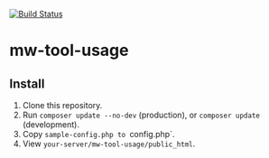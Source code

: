 [![Build Status](https://travis-ci.org/Krinkle/mw-tool-usage.svg?branch=master)](https://travis-ci.org/Krinkle/mw-tool-usage)

# mw-tool-usage

## Install

1. Clone this repository.
2. Run `composer update --no-dev` (production), or `composer update` (development).
3. Copy `sample-config.php to `config.php`.
4. View `your-server/mw-tool-usage/public_html`.
